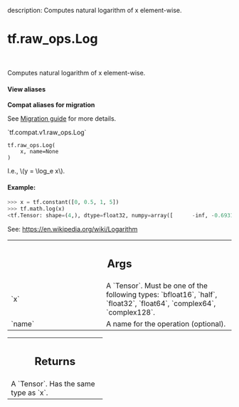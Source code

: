 description: Computes natural logarithm of x element-wise.

<div itemscope itemtype="http://developers.google.com/ReferenceObject">
<meta itemprop="name" content="tf.raw_ops.Log" />
<meta itemprop="path" content="Stable" />
</div>

# tf.raw_ops.Log

<!-- Insert buttons and diff -->

<table class="tfo-notebook-buttons tfo-api nocontent" align="left">

</table>



Computes natural logarithm of x element-wise.

<section class="expandable">
  <h4 class="showalways">View aliases</h4>
  <p>
<b>Compat aliases for migration</b>
<p>See
<a href="https://www.tensorflow.org/guide/migrate">Migration guide</a> for
more details.</p>
<p>`tf.compat.v1.raw_ops.Log`</p>
</p>
</section>

<pre class="devsite-click-to-copy prettyprint lang-py tfo-signature-link">
<code>tf.raw_ops.Log(
    x, name=None
)
</code></pre>



<!-- Placeholder for "Used in" -->

I.e., \\(y = \log_e x\\).

#### Example:



```python
>>> x = tf.constant([0, 0.5, 1, 5])
>>> tf.math.log(x)
<tf.Tensor: shape=(4,), dtype=float32, numpy=array([      -inf, -0.6931472,  0.       ,  1.609438 ], dtype=float32)>

```

See: https://en.wikipedia.org/wiki/Logarithm

<!-- Tabular view -->
 <table class="responsive fixed orange">
<colgroup><col width="214px"><col></colgroup>
<tr><th colspan="2"><h2 class="add-link">Args</h2></th></tr>

<tr>
<td>
`x`
</td>
<td>
A `Tensor`. Must be one of the following types: `bfloat16`, `half`, `float32`, `float64`, `complex64`, `complex128`.
</td>
</tr><tr>
<td>
`name`
</td>
<td>
A name for the operation (optional).
</td>
</tr>
</table>



<!-- Tabular view -->
 <table class="responsive fixed orange">
<colgroup><col width="214px"><col></colgroup>
<tr><th colspan="2"><h2 class="add-link">Returns</h2></th></tr>
<tr class="alt">
<td colspan="2">
A `Tensor`. Has the same type as `x`.
</td>
</tr>

</table>

